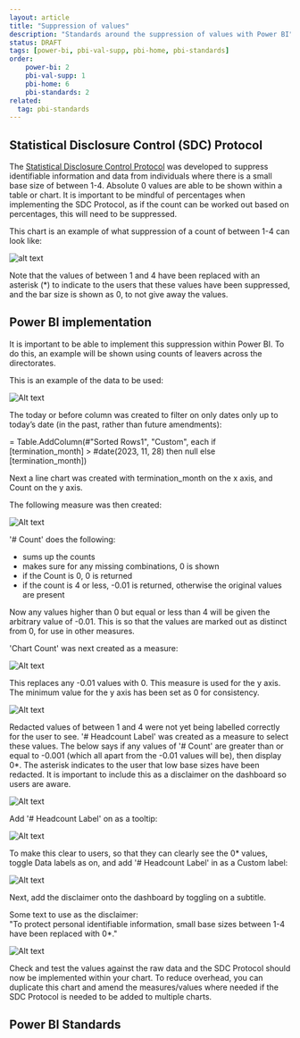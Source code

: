 ```yaml
---
layout: article
title: "Suppression of values"
description: "Standards around the suppression of values with Power BI"
status: DRAFT
tags: [power-bi, pbi-val-supp, pbi-home, pbi-standards]
order:
    power-bi: 2
    pbi-val-supp: 1
    pbi-home: 6
    pbi-standards: 2
related:
  tag: pbi-standards
---
```

## Statistical Disclosure Control (SDC) Protocol  
  
The [Statistical Disclosure Control Protocol][link 1] was developed to suppress identifiable information and data from individuals where there is a small base size of between 1-4. Absolute 0 values are able to be shown within a table or chart. It is important to be mindful of percentages when implementing the SDC Protocol, as if the count can be worked out based on percentages, this will need to be suppressed.  
  
This chart is an example of what suppression of a count of between 1-4 can look like:  
  
![ alt text](../images/value-image.png)  
  
Note that the values of between 1 and 4 have been replaced with an asterisk (*) to indicate to the users that these values have been suppressed, and the bar size is shown as 0, to not give away the values.  
  

## Power BI implementation  
  
It is important to be able to implement this suppression within Power BI. To do this, an example will be shown using counts of leavers across the directorates.  
  
This is an example of the data to be used:  
  
![Alt text](../images/value-image2.png)  
  
The today or before column was created to filter on only dates only up to today’s date (in the past, rather than future amendments):  
  
= Table.AddColumn(#"Sorted Rows1", "Custom", each if [termination_month] > #date(2023, 11, 28) then null else [termination_month])  
  
Next a line chart was created with termination_month on the x axis, and Count on the y axis.  
  
The following measure was then created:  
  
![Alt text](../images/value-image3.png)  
  
'# Count' does the following:  
- sums up the counts
- makes sure for any missing combinations, 0 is shown
- if the Count is 0, 0 is returned
- if the count is 4 or less, -0.01 is returned, otherwise the original values are present  
  
Now any values higher than 0 but equal or less than 4 will be given the arbitrary value of -0.01. This is so that the values are marked out as distinct from 0, for use in other measures.  
  
'Chart Count' was next created as a measure:  
  
![Alt text](../images/value-image4.png)  
  
This replaces any -0.01 values with 0. This measure is used for the y axis.  
The minimum value for the y axis has been set as 0 for consistency.  
  
![Alt text](../images/value-image5.png)  
  
Redacted values of between 1 and 4 were not yet being labelled correctly for the user to see.
'# Headcount Label' was created as a measure to select these values. The below says if any values of '# Count' are greater than or equal to -0.001 (which all apart from the -0.01 values will be), then display 0*. The asterisk indicates to the user that low base sizes have been redacted. It is important to include this as a disclaimer on the dashboard so users are aware.  
  
![Alt text](../images/value-image6.png)  
  
Add '# Headcount Label' on as a tooltip:  
  
![Alt text](../images/value-image7.png)  
  
To make this clear to users, so that they can clearly see the 0* values, toggle Data labels as on, and add '# Headcount Label' in as a Custom label:  
  
![Alt text](../images/value-image8.png)  
  
Next, add the disclaimer onto the dashboard by toggling on a subtitle.  
  
Some text to use as the disclaimer:  
"To protect personal identifiable information, small base sizes between 1-4 have been replaced with 0*."  
  
![Alt text](../images/value-image9.png)  
  
Check and test the values against the raw data and the SDC Protocol should now be implemented within your chart. To reduce overhead, you can duplicate this chart and amend the measures/values where needed if the SDC Protocol is needed to be added to multiple charts.  
  
    
## Power BI Standards




  


[link 1]: https://www.nhsbsa.nhs.uk/sites/default/files/2020-10/nhsbsa-sdc-protocol.pdf